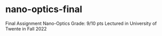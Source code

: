 # nano-optics-final
Final Assignment Nano-Optics Grade: 9/10 pts Lectured in University of Twente in Fall 2022
